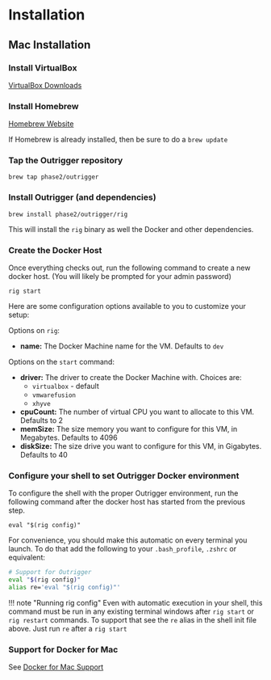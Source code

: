 # Installation

## Mac Installation

### Install VirtualBox

[VirtualBox Downloads](https://www.virtualbox.org/wiki/Downloads)

### Install Homebrew

[Homebrew Website](http://brew.sh/)

If Homebrew is already installed, then be sure to do a `brew update` 

### Tap the Outrigger repository

`brew tap phase2/outrigger`
   
### Install Outrigger (and dependencies)

`brew install phase2/outrigger/rig`

This will install the `rig` binary as well the Docker and other dependencies.

### Create the Docker Host

Once everything checks out, run the following command to create a new docker host. 
(You will likely be prompted for your admin password)

`rig start`

Here are some configuration options available to you to customize your setup:

Options on `rig`:

* **name:** The Docker Machine name for the VM. Defaults to `dev`

Options on the `start` command:

* **driver:** The driver to create the Docker Machine with. Choices are:
    * `virtualbox` - default
    * `vmwarefusion`
    * `xhyve`
* **cpuCount:** The number of virtual CPU you want to allocate to this VM. Defaults to 2
* **memSize:** The size memory you want to configure for this VM, in Megabytes. Defaults to 4096
* **diskSize:** The size drive you want to configure for this VM, in Gigabytes. Defaults to 40

### Configure your shell to set Outrigger Docker environment

To configure the shell with the proper Outrigger environment, run the following command
after the docker host has started from the previous step.
   
`eval "$(rig config)"`

For convenience, you should make this automatic on every terminal you launch. To do that 
add the following to your `.bash_profile`, `.zshrc` or equivalent:

```bash
# Support for Outrigger
eval "$(rig config)"
alias re='eval "$(rig config)"'
```

!!! note "Running rig config"
    Even with automatic execution in your shell, this command must be run in any existing 
    terminal windows after `rig start` or `rig restart` commands. To support that
    see the `re` alias in the shell init file above. Just run `re` after a `rig start`

### Support for Docker for Mac

See [Docker for Mac Support](../faq/docker-for-mac.md)
